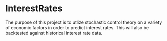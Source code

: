 # InterestRates

The purpose of this project is to utlize stochastic control theory on a variety of economic factors in order to predict interest rates. This will also be backtested against historical
interest rate data. 
